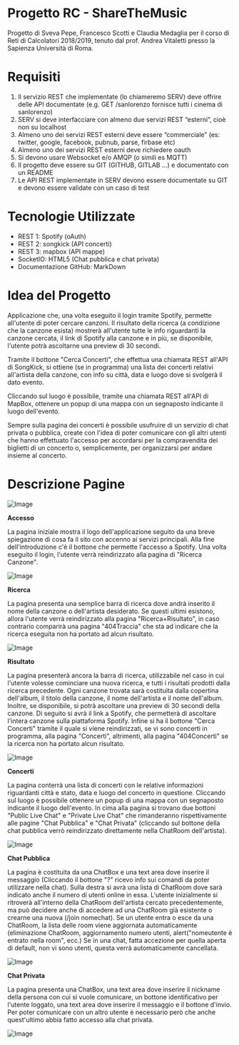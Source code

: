 # Progetto RC - ShareTheMusic
Progetto di Sveva Pepe, Francesco Scotti e Claudia Medaglia per il corso di Reti di Calcolatori 2018/2019, tenuto dal prof. Andrea Vitaletti presso la Sapienza Università di Roma.

# Requisiti
1. Il servizio REST che implementate (lo chiameremo SERV) deve offrire delle API documentate (e.g. GET /sanlorenzo fornisce tutti i cinema di sanlorenzo)
2. SERV si deve interfacciare con almeno due servizi REST “esterni”, cioè non su localhost
3. Almeno uno dei servizi REST esterni deve essere “commerciale” (es: twitter, google, facebook, pubnub, parse, firbase etc)
4. Almeno uno dei servizi REST esterni deve richiedere oauth
5. Si devono usare Websocket e/o AMQP (o simili es MQTT)
6. Il progetto deve essere su GIT (GITHUB, GITLAB ...) e documentato con un README
7. Le API REST implementate in SERV devono essere documentate su GIT e devono essere validate con un caso di test 

# Tecnologie Utilizzate
* REST 1: Spotify (oAuth)
* REST 2: songkick (API concerti)
* REST 3: mapbox (API mappe)
* SocketIO: HTML5 (Chat pubblica e chat privata)
* Documentazione GitHub: MarkDown

# Idea del Progetto
Applicazione che, una volta eseguito il login tramite Spotify, permette all'utente di poter cercare canzoni. Il risultato della
ricerca (a condizione che la canzone esista) mostrerà all'utente tutte le info riguardanti la canzone cercata, il link di Spotify
alla canzone e in più, se disponibile, l'utente potrà ascoltarne una preview di 30 secondi.

Tramite il bottone "Cerca Concerti", che effettua una chiamata REST all'API di SongKick, si ottiene (se in programma) una lista
dei concerti relativi all'artista della canzone, con info su città, data e luogo dove si svolgerà il dato evento.

Cliccando sul luogo è possibile, tramite una chiamata REST all'API di MapBox, ottenere un popup di una mappa con un segnaposto
indicante il luogo dell'evento.

Sempre sulla pagina dei concerti è possibile usufruire di un servizio di chat privata o pubblica, create con l'idea di poter comunicare 
con gli altri utenti che hanno effettuato l'accesso per accordarsi per la compravendita dei biglietti di un concerto o, semplicemente,
per organizzarsi per andare insieme al concerto.

# Descrizione Pagine

![Image](img/Mappa.PNG)

**Accesso**

La pagina iniziale mostra il logo dell'applicazione seguito da una breve spiegazione di cosa fa il sito con accenno ai servizi
principali. Alla fine dell'introduzione c'è il bottone che permette l'accesso a Spotify. Una volta eseguito il login, l'utente
verrà reindirizzato alla pagina di "Ricerca Canzone".

![Image](img/Login_page.png)

**Ricerca**

La pagina presenta una semplice barra di ricerca dove andrà inserito il nome della canzone o dell'artista desiderato. Se questi
ultimi esistono, allora l'utente verrà reindirizzato alla pagina "Ricerca+Risultato", in caso contrario comparirà una pagina 
"404Traccia" che sta ad indicare che la ricerca eseguita non ha portato ad alcun risultato.

![Image](img/Cerca1.png)

**Risultato**

La pagina presenterà ancora la barra di ricerca, utilizzabile nel caso in cui l'utente volesse cominciare una nuova ricerca, e 
tutti i risultati prodotti dalla ricerca precedente.
Ogni canzone trovata sarà costituita dalla copertina dell'album, il titolo della canzone, il nome dell'artista e il nome dell'album.
Inoltre, se disponibile, si potrà ascoltare una preview di 30 secondi della canzone.
Di seguito si avrà il link a Spotify, che permetterà di ascoltare l'intera canzone sulla piattaforma Spotify.
Infine si ha il bottone "Cerca Concerti" tramite il quale si viene reindirizzati, se vi sono concerti in programma, alla pagina "Concerti", altrimenti, alla pagina "404Concerti" se la ricerca non ha portato alcun risultato.

![Image](img/Risultati_traccia.png)

**Concerti**

La pagina conterrà una lista di concerti con le relative informazioni riguardanti città e stato, data e luogo del concerto in 
questione. Cliccando sul luogo è possibile ottenere un popup di una mappa con un segnaposto indicante il luogo dell'evento.
In cima alla pagina si trovano due bottoni "Public Live Chat" e "Private Live Chat" che rimanderanno rispettivamente alle pagine
"Chat Pubblica" e "Chat Privata" (cliccando sul bottone della chat pubblica verrò reindirizzato direttamente nella ChatRoom dell'artista).

![Image](img/Risultati_concerti.png)

**Chat Pubblica**

La pagina è costituita da una ChatBox e una text area dove inserire il messaggio (Cliccando il bottone "?" ricevo info sui comandi
da poter utilizzare nella chat).
Sulla destra si avrà una lista di ChatRoom dove sarà indicato anche il numero di utenti online in essa.
L'utente inizialmente si ritroverà all'interno della ChatRoom dell'artista cercato precedentemente, ma può decidere anche di 
accedere ad una ChatRoom già esistente o crearne una nuova (/join nomechat).
Se un utente entra o esce da una ChatRoom, la lista delle room viene aggiornata automaticamente (eliminazione ChatRoom, aggiornamento
numero utenti, alert("nomeutente è entrato nella room", ecc.)
Se in una chat, fatta accezione per quella aperta di default, non vi sono utenti, questa verrà automaticamente cancellata.

![Image](img/pubblica.png)

**Chat Privata**

La pagina presenta una ChatBox, una text area dove inserire il nickname della persona con cui si vuole comunicare, un bottone
identificativo per l'utente loggato, una text area dove inserire il messaggio e il bottone d'invio.
Per poter comunicare con un altro utente è necessario però che anche quest'ultimo abbia fatto accesso alla chat privata.

![Image](img/privata.png)
